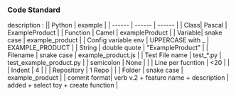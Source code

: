 ### Code Standard

description : 
|| Python | example |
| ------ | ------ | ------ | 
| Class| Pascal | ExampleProduct |
| Function | Camel | exampleProduct |
| Variable| snake case | example_product |
| Config variable env | UPPERCASE with _ | EXAMPLE_PRODUCT |
| String | double quote | "ExampleProduct" |
| Filename | snake case | example_product.js |
| Test File name | test_*.py | test_example_product.py |
| semicolon | None | |
| Line per fucntion | <20 |  |
| Indent | 4 | |
| Repository | 1 Repo | |
| Folder | snake case | example_product |
| commit format| verb v.2 + feature name + description | added + select toy + create function |
